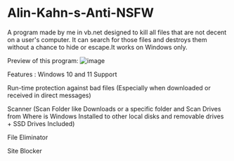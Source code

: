 # Alin-Kahn-s-Anti-NSFW
A program made by me in vb.net designed to kill all files that are not decent on a user's computer. It can search for those files and destroys them without a chance to hide or escape.It works on Windows only.

Preview of this program:
![image](https://github.com/user-attachments/assets/82cdb2d4-d034-4f04-9e32-1773e8552b2d)

Features :
Windows 10 and 11 Support

Run-time protection against bad files (Especially when downloaded or received in direct messages)

Scanner (Scan Folder like Downloads or a specific folder and Scan Drives from Where is Windows Installed to other local disks and removable drives + SSD Drives Included)

File Eliminator

Site Blocker
